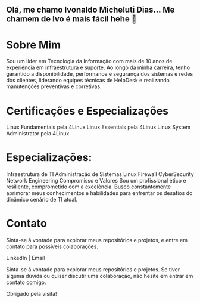 ## Olá, me chamo Ivonaldo Micheluti Dias... Me chamem de Ivo é mais fácil hehe 👋

<!--
**ivonaldomdias/ivonaldomdias** is a ✨ _special_ ✨ repository because its `README.md` (this file) appears on your GitHub profile.

Here are some ideas to get you started:

- 🔭 I’m currently working on ...
- 🌱 I’m currently learning ...
- 👯 I’m looking to collaborate on ...
- 🤔 I’m looking for help with ...
- 💬 Ask me about ...
- 📫 How to reach me: ...
- 😄 Pronouns: ...
- ⚡ Fun fact: ...
-->

# Sobre Mim
Sou um líder em Tecnologia da Informação com mais de 10 anos de experiência em infraestrutura e suporte. Ao longo da minha carreira, tenho garantido a disponibilidade, performance e segurança dos sistemas e redes dos clientes, liderando equipes técnicas de HelpDesk e realizando manutenções preventivas e corretivas.

# Certificações e Especializações
Linux Fundamentals pela 4Linux
Linux Essentials pela 4Linux
Linux System Administrator pela 4Linux

# Especializações:
Infraestrutura de TI
Administração de Sistemas Linux
Firewall
CyberSecurity
Network Engineering
Compromisso e Valores
Sou um profissional ético e resiliente, comprometido com a excelência. Busco constantemente aprimorar meus conhecimentos e habilidades para enfrentar os desafios do dinâmico cenário de TI atual.

# Contato
Sinta-se à vontade para explorar meus repositórios e projetos, e entre em contato para possíveis colaborações.

LinkedIn | Email

Sinta-se à vontade para explorar meus repositórios e projetos. Se tiver alguma dúvida ou quiser discutir uma colaboração, não hesite em entrar em contato comigo.

Obrigado pela visita!
